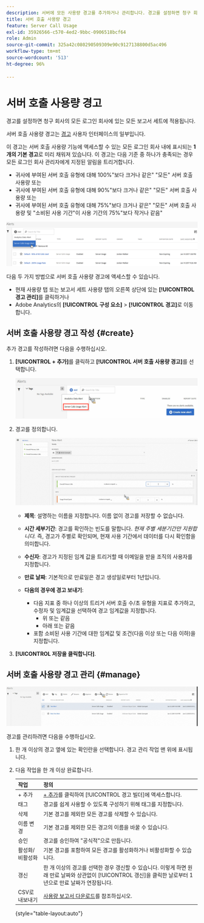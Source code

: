 ```yaml
---
description: 서버에 모든 사용량 경고를 추가하거나 관리합니다. 경고를 설정하면 청구 회사의 모든 로그인 회사에 있는 모든 보고서 세트에 적용됩니다.
title: 서버 호출 사용량 경고
feature: Server Call Usage
exl-id: 35926566-c570-4ed2-9bbc-0906518bcf64
role: Admin
source-git-commit: 325a42c080290509309e90c9127138800d5ac496
workflow-type: tm+mt
source-wordcount: '513'
ht-degree: 96%

---
```


# 서버 호출 사용량 경고

경고를 설정하면 청구 회사의 모든 로그인 회사에 있는 모든 보고서 세트에 적용됩니다.

서버 호출 사용량 경고는 [경고](/help/components/alerts/alert-manager.md) 사용자 인터페이스의 일부입니다.

이 경고는 서버 호출 사용량 기능에 액세스할 수 있는 모든 로그인 회사 내에 표시되는 **1개의 기본 경고**&#x200B;로 미리 채워져 있습니다. 이 경고는 다음 기준 중 하나가 충족되는 경우 모든 로그인 회사 관리자에게 지정된 알림을 트리거합니다.

* 귀사에 부여된 서버 호출 유형에 대해 100%&quot;보다 크거나 같은&quot; &quot;모든&quot; 서버 호출 사용량 또는
* 귀사에 부여된 서버 호출 유형에 대해 90%&quot;보다 크거나 같은&quot; &quot;모든&quot; 서버 호출 사용량 또는
* 귀사에 부여된 서버 호출 유형에 대해 75%&quot;보다 크거나 같은&quot; &quot;모든&quot; 서버 호출 사용량 및 &quot;소비된 사용 기간&quot;이 사용 기간의 75%&quot;보다 작거나 같음&quot;

![](/help/admin/tools/server-call-usage/assets/alerts.png)

다음 두 가지 방법으로 서버 호출 사용량 경고에 액세스할 수 있습니다.

* 현재 사용량 탭 또는 보고서 세트 사용량 탭의 오른쪽 상단에 있는 **[!UICONTROL 경고 관리]**&#x200B;를 클릭하거나
* Adobe Analytics의 **[!UICONTROL 구성 요소]** > **[!UICONTROL 경고]**&#x200B;로 이동합니다.

## 서버 호출 사용량 경고 작성 {#create}

추가 경고를 작성하려면 다음을 수행하십시오.

1. **[!UICONTROL + 추가]**&#x200B;를 클릭하고 **[!UICONTROL 서버 호출 사용량 경고]**&#x200B;를 선택합니다.

   ![](/help/admin/tools/server-call-usage/assets/server_call_alert.png)

1. 경고를 정의합니다.

   ![](/help/admin/tools/server-call-usage/assets/sc_alert.png)

   * **제목**: 설명하는 이름을 지정합니다. 이름 없이 경고를 저장할 수 없습니다.
   * **시간 세부기간**: 경고를 확인하는 빈도를 말합니다. *현재 주별 세분기간만 지원합니다.* 즉, 경고가 주별로 확인되며, 현재 사용 기간에서 데이터를 다시 확인함을 의미합니다.
   * **수신자**: 경고가 지정된 임계 값을 트리거할 때 이메일을 받을 조직의 사용자를 지정합니다.
   * **만료 날짜**: 기본적으로 만료일은 경고 생성일로부터 1년입니다.
   * **다음의 경우에 경고 보내기**:

      * 다음 지표 중 하나 이상의 트리거
서버 호출 수/초 유형을 지표로 추가하고, 수정자 및 임계값을 선택하여 경고 임계값을 지정합니다.
         * 위 또는 같음
         * 아래 또는 같음
      * 포함
소비된 사용 기간에 대한 임계값 및 조건(다음 이상 또는 다음 이하)을 지정합니다.

1. **[!UICONTROL 저장을 클릭합니다]**.

## 서버 호출 사용량 경고 관리 {#manage}

![](/help/admin/tools/server-call-usage/assets/alert_mgmt.png)

경고를 관리하려면 다음을 수행하십시오.

1. 한 개 이상의 경고 옆에 있는 확인란을 선택합니다. 경고 관리 작업 맨 위에 표시됩니다.
1. 다음 작업을 한 개 이상 완료합니다.

   | 작업 | 정의 |
   |--- |--- |
   | + 추가 | [+ 추가](/help/admin/tools/server-call-usage/scu-alerts.md)를 클릭하여 [!UICONTROL 경고 빌더]에 액세스합니다. |
   | 태그 | 경고를 쉽게 사용할 수 있도록 구성하기 위해 태그를 지정합니다. |
   | 삭제 | 기본 경고를 제외한 모든 경고를 삭제할 수 있습니다. |
   | 이름 변경 | 기본 경고를 제외한 모든 경고의 이름을 바꿀 수 있습니다. |
   | 승인 | 경고를 승인하여 &quot;공식적&quot;으로 만듭니다. |
   | 활성화/비활성화 | 기본 경고를 포함하여 모든 경고를 활성화하거나 비활성화할 수 있습니다. |
   | 갱신 | 한 개 이상의 경고를 선택한 경우 갱신할 수 있습니다. 이렇게 하면 원래 만료 날짜와 상관없이 [!UICONTROL 갱신]을 클릭한 날로부터 1년으로 만료 날짜가 연장됩니다. |
   | CSV로 내보내기 | [사용량 보고서 다운로드](/help/admin/tools/server-call-usage/report-suite-usage.md)를 참조하십시오. |

   {style="table-layout:auto"}
